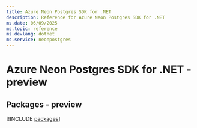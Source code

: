 ```yaml
---
title: Azure Neon Postgres SDK for .NET
description: Reference for Azure Neon Postgres SDK for .NET
ms.date: 06/09/2025
ms.topic: reference
ms.devlang: dotnet
ms.service: neonpostgres
---
```

# Azure Neon Postgres SDK for .NET - preview
## Packages - preview
[!INCLUDE [packages](neon-postgres-index.md)]